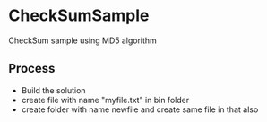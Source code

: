 # CheckSumSample
  CheckSum sample using MD5 algorithm 
  ## Process
  * Build the solution 
  * create file with name "myfile.txt" in bin folder 
  * create folder with name newfile and create same file in that also
  
